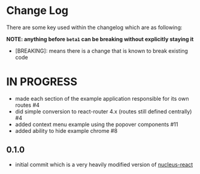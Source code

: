 # Change Log

There are some key used within the changelog which are as following:

**NOTE: anything before `beta1` can be breaking without explicitly staying it**

* [BREAKING]: means there is a change that is known to break existing code

# IN PROGRESS

* made each section of the example application responsible for its own routes #4
* did simple conversion to react-router 4.x (routes still defined centrally) #4
* added context menu example using the popover components #11
* added ability to hide example chrome #8

## 0.1.0

* initial commit which is a very heavily modified version of [nucleus-react](https://github.com/ryanzec/nucleus-react)
